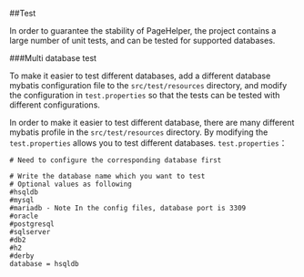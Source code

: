 ##Test

In order to guarantee the stability of PageHelper, the project contains a large number of unit tests, and can be tested for supported databases.

###Multi database test

To make it easier to test different databases, 
add a different database mybatis configuration file to the `src/test/resources` directory, 
and modify the configuration in `test.properties` 
so that the tests can be tested with different configurations.

In order to make it easier to test different database, 
there are many different mybatis profile in the `src/test/resources` directory.
By modifying the `test.properties` allows you to test different databases.
`test.properties`：  

```properties
# Need to configure the corresponding database first

# Write the database name which you want to test
# Optional values as following
#hsqldb
#mysql
#mariadb - Note In the config files, database port is 3309
#oracle
#postgresql
#sqlserver
#db2
#h2
#derby
database = hsqldb
```